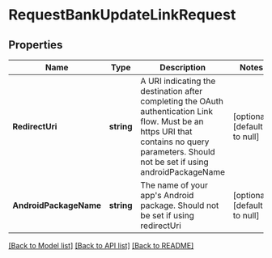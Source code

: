 # RequestBankUpdateLinkRequest

## Properties
Name | Type | Description | Notes
------------ | ------------- | ------------- | -------------
**RedirectUri** | **string** | A URI indicating the destination after completing the OAuth authentication Link flow. Must be an https URI that contains no query parameters. Should not be set if using androidPackageName | [optional] [default to null]
**AndroidPackageName** | **string** | The name of your app&#x27;s Android package. Should not be set if using redirectUri | [optional] [default to null]

[[Back to Model list]](../README.md#documentation-for-models) [[Back to API list]](../README.md#documentation-for-api-endpoints) [[Back to README]](../README.md)

